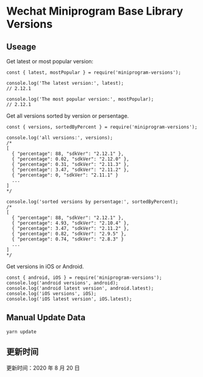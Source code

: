 
# Wechat Miniprogram Base Library Versions

## Useage

Get latest or most popular version:

```;
const { latest, mostPopular } = require('miniprogram-versions');

console.log('The latest version:', latest);
// 2.12.1

console.log('The most popular version:', mostPopular);
// 2.12.1

```

Get all versions sorted by version or persentage.

```
const { versions, sortedByPercent } = require('miniprogram-versions');

console.log('all versions:', versions);
/*
[
  { "percentage": 88, "sdkVer": "2.12.1" },
  { "percentage": 0.02, "sdkVer": "2.12.0" },
  { "percentage": 0.31, "sdkVer": "2.11.3" },
  { "percentage": 3.47, "sdkVer": "2.11.2" },
  { "percentage": 0, "sdkVer": "2.11.1" }
  ...
]
*/

console.log('sorted versions by persentage:', sortedByPercent);
/*
[
  { "percentage": 88, "sdkVer": "2.12.1" },
  { "percentage": 4.93, "sdkVer": "2.10.4" },
  { "percentage": 3.47, "sdkVer": "2.11.2" },
  { "percentage": 0.82, "sdkVer": "2.9.5" },
  { "percentage": 0.74, "sdkVer": "2.8.3" }
  ...
]
*/
```

Get versions in iOS or Android.

```
const { android, iOS } = require('miniprogram-versions');
console.log('android versions', android);
console.log('android latest version', android.latest);
console.log('iOS versions', iOS);
console.log('iOS latest version', iOS.latest);
```

## Manual Update Data

```
yarn update
```

## 更新时间

更新时间：2020 年 8 月 20 日

